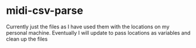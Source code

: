 # midi-csv-parse

Currently just the files as I have used them with the locations on my personal machine. Eventually I will update to pass locations as variables and clean up the files
